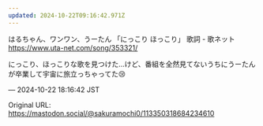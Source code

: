 ```yaml
---
updated: 2024-10-22T09:16:42.971Z
---
```


<p>はるちゃん、ワンワン、うーたん 「にっこり ほっこり」 歌詞 - 歌ネット<br /><a href="https://www.uta-net.com/song/353321/" target="_blank" rel="nofollow noopener noreferrer" translate="no"><span class="invisible">https://www.</span><span class="">uta-net.com/song/353321/</span><span class="invisible"></span></a></p><p>にっこり、ほっこりな歌を見つけた…けど、番組を全然見てないうちにうーたんが卒業して宇宙に旅立っちゃってた😢</p>

&mdash; 2024-10-22 18:16:42 JST

Original URL: https://mastodon.social/@sakuramochi0/113350318684234610
